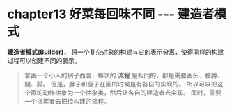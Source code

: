 # chapter13 好菜每回味不同 --- 建造者模式

**建造者模式(Builder)，** 将一个复杂对象的构建与它的表示分离，使得同样的构建过程可以创建不同的表示。

> 拿画一个小人的例子而言，每次的 **流程** 是相同的，都是需要画头、胳膊、腿、脚。
> 但是，胖子和瘦子在画的时候是有各自的实现的。
> 所以可以把这个画的动作抽象为一个抽象类，然后让各自的建造者去实现。
> 同时，需要一个指挥者去把控构建的流程。

